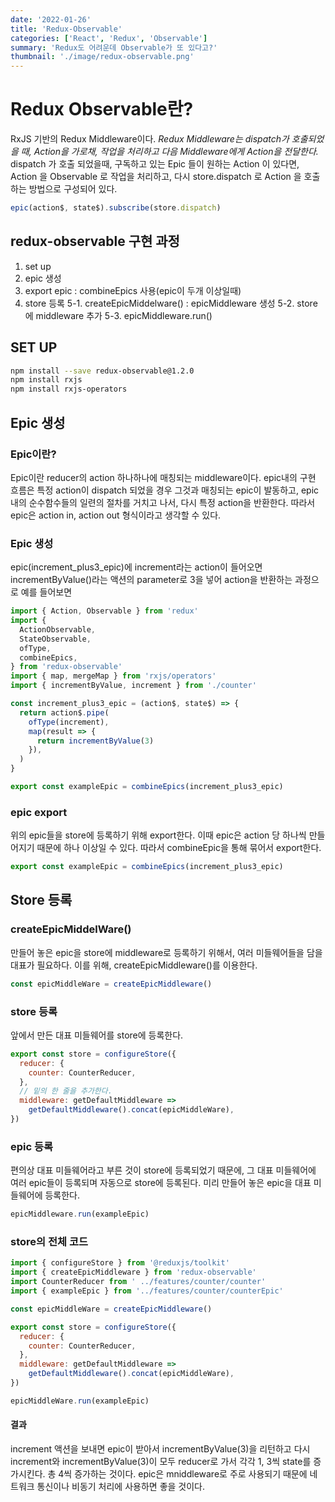 ```yaml
---
date: '2022-01-26'
title: 'Redux-Observable'
categories: ['React', 'Redux', 'Observable']
summary: 'Redux도 어려운데 Observable가 또 있다고?'
thumbnail: './image/redux-observable.png'
---
```


# Redux Observable란?

RxJS 기반의 Redux Middleware이다.
_Redux Middleware는 dispatch가 호출되었을 때, Action을 가로채, 작업을 처리하고 다음 Middleware에게 Action을 전달한다._
dispatch 가 호출 되었을때, 구독하고 있는 Epic 들이 원하는 Action 이 있다면, Action 을 Observable 로 작업을 처리하고, 다시 store.dispatch 로 Action 을 호출하는 방법으로 구성되어 있다.

```js
epic(action$, state$).subscribe(store.dispatch)
```

## redux-observable 구현 과정

1. set up
2. epic 생성
3. export epic : combineEpics 사용(epic이 두개 이상일때)
4. store 등록
   5-1. createEpicMiddelware() : epicMiddleware 생성
   5-2. store에 middleware 추가
   5-3. epicMiddleware.run()

## SET UP

```bash
npm install --save redux-observable@1.2.0
npm install rxjs
npm install rxjs-operators
```

## Epic 생성

### Epic이란?

Epic이란 reducer의 action 하나하나에 매칭되는 middleware이다.
epic내의 구현 흐름은 특정 action이 dispatch 되었을 경우 그것과 매칭되는 epic이 발동하고, epic 내의 순수함수들의 일련의 절차를 거치고 나서, 다시 특정 action을 반환한다. 따라서 epic은 action in, action out 형식이라고 생각할 수 있다.

### Epic 생성

epic(increment_plus3_epic)에 increment라는 action이 들어오면 incrementByValue()라는 액션의 parameter로 3을 넣어 action을 반환하는 과정으로 예를 들어보면

```js
import { Action, Observable } from 'redux'
import {
  ActionObservable,
  StateObservable,
  ofType,
  combineEpics,
} from 'redux-observable'
import { map, mergeMap } from 'rxjs/operators'
import { incrementByValue, increment } from './counter'

const increment_plus3_epic = (action$, state$) => {
  return action$.pipe(
    ofType(increment),
    map(result => {
      return incrementByValue(3)
    }),
  )
}

export const exampleEpic = combineEpics(increment_plus3_epic)
```

### epic export

위의 epic들을 store에 등록하기 위해 export한다. 이때 epic은 action 당 하나씩 만들어지기 때문에 하나 이상일 수 있다. 따라서 combineEpic을 통해 묶어서 export한다.

```js
export const exampleEpic = combineEpics(increment_plus3_epic)
```

## Store 등록

### createEpicMiddelWare()

만들어 놓은 epic을 store에 middleware로 등록하기 위해서, 여러 미들웨어들을 담을 대표가 필요하다. 이를 위해, createEpicMiddleware()를 이용한다.

```js
const epicMiddleWare = createEpicMiddleware()
```

### store 등록

앞에서 만든 대표 미들웨어를 store에 등록한다.

```js
export const store = configureStore({
  reducer: {
    counter: CounterReducer,
  },
  // 밑의 한 줄을 추가한다.
  middleware: getDefaultMiddleware =>
    getDefaultMiddleware().concat(epicMiddleWare),
})
```

### epic 등록

편의상 대표 미들웨어라고 부른 것이 store에 등록되었기 때문에, 그 대표 미들웨어에 여러 epic들이 등록되며 자동으로 store에 등록된다. 미리 만들어 놓은 epic을 대표 미들웨어에 등록한다.

```js
epicMiddleware.run(exampleEpic)
```

### store의 전체 코드

```js
import { configureStore } from '@reduxjs/toolkit'
import { createEpicMiddleware } from 'redux-observable'
import CounterReducer from ' ../features/counter/counter'
import { exampleEpic } from '../features/counter/counterEpic'

const epicMiddleWare = createEpicMiddleware()

export const store = configureStore({
  reducer: {
    counter: CounterReducer,
  },
  middleware: getDefaultMiddleware =>
    getDefaultMiddleware().concat(epicMiddleWare),
})

epicMiddleWare.run(exampleEpic)
```

#### 결과

increment 액션을 보내면 epic이 받아서 incrementByValue(3)을 리턴하고 다시 increment와 incrementByValue(3)이 모두 reducer로 가서 각각 1, 3씩 state를 증가시킨다. 총 4씩 증가하는 것이다.
epic은 mniddleware로 주로 사용되기 때문에 네트워크 통신이나 비동기 처리에 사용하면 좋을 것이다.
